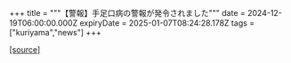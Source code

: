 +++
title = """【警報】手足口病の警報が発令されました"""
date = 2024-12-19T06:00:00.000Z
expiryDate = 2025-01-07T08:24:28.178Z
tags = ["kuriyama","news"]
+++


[[source]](https://www.town.kuriyama.hokkaido.jp/soshiki/38/18642.html)
